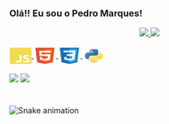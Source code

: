 ### Olá!! Eu sou o Pedro Marques!

<div align="center">
  <a href="https://github.com/PedroMarques391">
  <img height="160em" src="https://github-readme-stats.vercel.app/api?username=PedroMarques391&show_icons=true&theme=dark&include_all_commits=true&count_private=true"/>
  <img height="160em" src="https://github-readme-stats.vercel.app/api/top-langs/?username=PedroMarques391&layout=compact&langs_count=7&theme=dark"/>
</div>

  
 <div style="display: inline_block"><br>
  <img align="center" alt="pedro-Js" height="30" width="40" src="https://raw.githubusercontent.com/devicons/devicon/master/icons/javascript/javascript-plain.svg">
  <img align="center" alt="pedro-HTML" height="30" width="40" src="https://raw.githubusercontent.com/devicons/devicon/master/icons/html5/html5-original.svg">
  <img align="center" alt="pedro-CSS" height="30" width="40" src="https://raw.githubusercontent.com/devicons/devicon/master/icons/css3/css3-original.svg">
  <img align="center" alt="pedro-Python" height="30" width="40" src="https://raw.githubusercontent.com/devicons/devicon/master/icons/python/python-original.svg">
  
</div>

<br>
 
<div> 
  <a href="https://instagram.com/pedromarques.py" target="_blank"><img src="https://img.shields.io/badge/-Instagram-%23E4405F?style=for-the-badge&logo=instagram&logoColor=white" target="_blank"></a>
  <a href="https://https://www.linkedin.com/in/pedromarques391/" target="_blank"><img src="https://img.shields.io/badge/-LinkedIn-%230077B5?style=for-the-badge&logo=linkedin&logoColor=white" target="_blank"></a> 
  
</div>

# #
  
  ![Snake animation](https://github.com/PedroMarques391/PedroMarques391/blob/output/github-contribution-grid-snake.svg)
 

